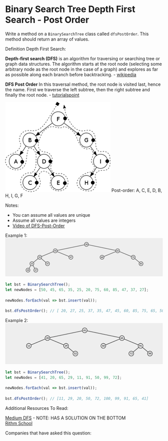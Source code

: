 # Binary Search Tree Depth First Search - Post Order

Write a method on a `BinarySearchTree` class called `dfsPostOrder`. This method should return an array of values.

Definition Depth First Search:

**Depth-first search (DFS)** is an algorithm for traversing or searching tree or graph data structures. The algorithm starts at the root node (selecting some arbitrary node as the root node in the case of a graph) and explores as far as possible along each branch before backtracking. - [wikipedia](https://en.wikipedia.org/wiki/Depth-first_search)

**DFS Post Order** In this traversal method, the root node is visited last, hence the name. First we traverse the left subtree, then the right subtree and finally the root node. - [tutorialspoint](https://www.tutorialspoint.com/data_structures_algorithms/tree_traversal.htm) <br/>

![Binary Search Tree - DFS post Order](../_images/bst-postorder.svg.png)
Post-order: A, C, E, D, B, H, I, G, F

Notes:

- You can assume all values are unique
- Assume all values are integers
- [Video of DFS-Post-Order](https://www.coursera.org/lecture/data-structures-optimizing-performance/core-post-order-in-order-and-level-order-traversals-breadth-first-search-zGs17)

Example 1: 
![Binary Search Tree](../_images/bst-traversal-one.png)

```js
let bst = BinarySearchTree();
let newNodes = [50, 45, 65, 35, 25, 20, 75, 60, 85, 47, 37, 27];

newNodes.forEach(val => bst.insert(val));

bst.dfsPostOrder(); // [ 20, 27, 25, 37, 35, 47, 45, 60, 85, 75, 65, 50]
```

Example 2:
![Binary Search Tree](../_images/bst-traversal-two.png)
```js
let bst = BinarySearchTree();
let newNodes = [41, 20, 65, 29, 11, 91, 50, 99, 72];

newNodes.forEach(val => bst.insert(val));

bst.dfsPostOrder(); // [11, 29, 20, 50, 72, 100, 99, 91, 65, 41]
```

Additional Resources To Read:

[Medium DFS](https://medium.com/basecs/demystifying-depth-first-search-a7c14cccf056) - NOTE: HAS A SOLUTION ON THE BOTTOM<br/>
[Rithm School](https://www.rithmschool.com/courses/javascript-computer-science-fundamentals/binary-search-trees-traversal)

Companies that have asked this question: